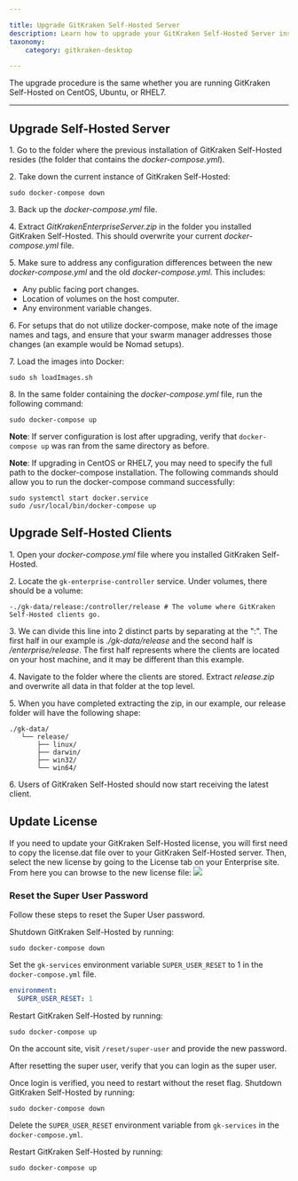 ```yaml
---

title: Upgrade GitKraken Self-Hosted Server
description: Learn how to upgrade your GitKraken Self-Hosted Server instance
taxonomy:
    category: gitkraken-desktop

---
```



The upgrade procedure is the same whether you are running GitKraken Self-Hosted on CentOS, Ubuntu, or RHEL7.

***

<a id="upgrade-enterprise-server"></a>

## Upgrade Self-Hosted Server

<span>1.</span> Go to the folder where the previous installation of GitKraken Self-Hosted resides
(the folder that contains the _docker-compose.yml_).

<span>2.</span> Take down the current instance of GitKraken Self-Hosted:
```
sudo docker-compose down
```

<span>3.</span> Back up the _docker-compose.yml_ file.

<span>4.</span> Extract _GitKrakenEnterpriseServer.zip_ in the folder you installed GitKraken Self-Hosted.
This should overwrite your current _docker-compose.yml_ file.

<span>5.</span> Make sure to address any configuration differences between the new _docker-compose.yml_ and the
old _docker-compose.yml_. This includes:

  * Any public facing port changes.
  * Location of volumes on the host computer.
  * Any environment variable changes.

<span>6.</span> For setups that do not utilize docker-compose, make note of the image names and tags,
and ensure that your swarm manager addresses those changes (an example would be Nomad
setups).

<span>7.</span> Load the images into Docker:
```
sudo sh loadImages.sh
```

<span>8.</span> In the same folder containing the _docker-compose.yml_ file, run the following command:
```
sudo docker-compose up
```

**Note**: If server configuration is lost after upgrading, verify that `docker-compose up` was ran from the same directory as before.

**Note**: If upgrading in CentOS or RHEL7, you may need to specify the full path to the docker-compose installation.  The following commands should allow you to run the docker-compose command successfully:

```
sudo systemctl start docker.service
sudo /usr/local/bin/docker-compose up
```

<a id="upgrade-enterprise-clients"></a>

## Upgrade Self-Hosted Clients
<span>1.</span> Open your _docker-compose.yml_ file where you installed GitKraken Self-Hosted.

<span>2.</span> Locate the `gk-enterprise-controller` service. Under volumes, there should be a volume:
```
-./gk-data/release:/controller/release # The volume where GitKraken Self-Hosted clients go.
```

<span>3.</span> We can divide this line into 2 distinct parts by separating at the ":".
The first half in our example is _./gk-data/release_ and the second half is _/enterprise/release_.
The first half represents where the clients are located on your host machine, and it may be different
than this example.

<span>4.</span> Navigate to the folder where the clients are stored. Extract _release.zip_ and overwrite all data in that
folder at the top level.

<span>5.</span> When you have completed extracting the zip, in our example, our release folder will have the following shape:
```
./gk-data/
   └── release/
       ├── linux/
       ├── darwin/
       ├── win32/
       └── win64/
```

<span>6.</span> Users of GitKraken Self-Hosted should now start receiving the latest client.

<a id="update-license"></a>

## Update License

If you need to update your GitKraken Self-Hosted license, you will first need to copy the license.dat file over to your GitKraken Self-Hosted server.  Then, select the new license by going to the License tab on your Enterprise site.  From here you can browse to the new license file:
<img src='/wp-content/uploads/license-settings.png' srcset='/wp-content/uploads/license-settings@2x.png 2x' class="help-center-img img-bordered">

<a id="reset-the-super-user-password"></a>

### Reset the Super User Password

Follow these steps to reset the Super User password.

Shutdown GitKraken Self-Hosted by running:
```
sudo docker-compose down
```

Set the `gk-services` environment variable `SUPER_USER_RESET` to 1 in the `docker-compose.yml` file.
```yaml
environment:
  SUPER_USER_RESET: 1
```

Restart GitKraken Self-Hosted by running:
```
sudo docker-compose up
```

On the account site, visit `/reset/super-user` and provide the new password.

After resetting the super user, verify that you can login as the super user.  

Once login is verified, you need to restart without the reset flag.  Shutdown GitKraken Self-Hosted by running:
```
sudo docker-compose down
```

Delete the `SUPER_USER_RESET` environment variable from `gk-services` in the `docker-compose.yml`.

Restart GitKraken Self-Hosted by running:
```
sudo docker-compose up
```
